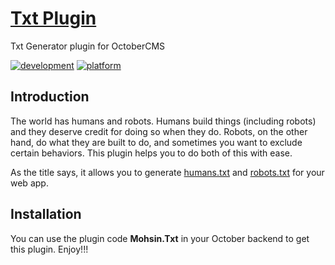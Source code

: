 # [Txt Plugin](https://github.com/SaifurRahmanMohsin/Txt-Plugin) #
Txt Generator plugin for OctoberCMS

[![development](https://img.shields.io/badge/state-Ready-red.svg)](https://img.shields.io/badge/state-Ready-red.svg)
[![platform](https://img.shields.io/badge/platform-October%20CMS-orange.svg)](https://img.shields.io/badge/platform-October%20CMS-orange.svg)

## Introduction ##
The world has humans and robots. Humans build things (including robots) and they deserve credit for doing so when they do. Robots, on the other hand, do what they are built to do, and sometimes you want to exclude certain behaviors. This plugin helps you to do both of this with ease.

As the title says, it allows you to generate [humans.txt](http://humanstxt.org/Standard.html) and [robots.txt](http://www.robotstxt.org/orig.html) for your web app.

## Installation ##
You can use the plugin code **Mohsin.Txt** in your October backend to get this plugin. Enjoy!!!
